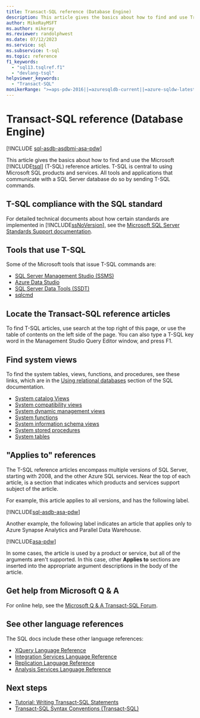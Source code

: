 ```yaml
---
title: Transact-SQL reference (Database Engine)
description: This article gives the basics about how to find and use Transact-SQL (T-SQL) reference articles.
author: MikeRayMSFT
ms.author: mikeray
ms.reviewer: randolphwest
ms.date: 07/12/2023
ms.service: sql
ms.subservice: t-sql
ms.topic: reference
f1_keywords:
  - "sql13.tsqlref.f1"
  - "devlang-tsql"
helpviewer_keywords:
  - "Transact-SQL"
monikerRange: ">=aps-pdw-2016||=azuresqldb-current||=azure-sqldw-latest||>=sql-server-2016||>=sql-server-linux-2017||=azuresqldb-mi-current||=fabric"
---
```


# Transact-SQL reference (Database Engine)

[!INCLUDE [sql-asdb-asdbmi-asa-pdw](../includes/applies-to-version/sql-asdb-asdbmi-asa-pdw-fabricse-fabricdw.md)]

This article gives the basics about how to find and use the Microsoft [!INCLUDE[tsql](../includes/tsql-md.md)] (T-SQL) reference articles. T-SQL is central to using Microsoft SQL products and services. All tools and applications that communicate with a SQL Server database do so by sending T-SQL commands.

## T-SQL compliance with the SQL standard

For detailed technical documents about how certain standards are implemented in [!INCLUDE[ssNoVersion](../includes/ssnoversion-md.md)], see the [Microsoft SQL Server Standards Support documentation](/openspecs/sql_standards/ms-sqlstandlp/89fb00b1-4b9e-4296-92ce-a2b3f7ca01d2).

## Tools that use T-SQL

Some of the Microsoft tools that issue T-SQL commands are:

- [SQL Server Management Studio (SSMS)](../ssms/download-sql-server-management-studio-ssms.md)
- [Azure Data Studio](../azure-data-studio/download-azure-data-studio.md)
- [SQL Server Data Tools (SSDT)](../ssdt/download-sql-server-data-tools-ssdt.md)
- [sqlcmd](../tools/sqlcmd/sqlcmd-utility.md)

## Locate the Transact-SQL reference articles

To find T-SQL articles, use search at the top right of this page, or use the table of contents on the left side of the page. You can also type a T-SQL key word in the Management Studio Query Editor window, and press F1.

## Find system views

To find the system tables, views, functions, and procedures, see these links, which are in the [Using relational databases](../relational-databases/databases/databases.md) section of the SQL documentation.

- [System catalog Views](../relational-databases/system-catalog-views/catalog-views-transact-sql.md)
- [System compatibility views](../relational-databases/system-compatibility-views/system-compatibility-views-transact-sql.md)
- [System dynamic management views](../relational-databases/system-dynamic-management-views/system-dynamic-management-views.md)
- [System functions](../relational-databases/system-functions/system-functions-category-transact-sql.md)
- [System information schema views](../relational-databases/system-information-schema-views/system-information-schema-views-transact-sql.md)
- [System stored procedures](../relational-databases/system-stored-procedures/system-stored-procedures-transact-sql.md)
- [System tables](../relational-databases/system-tables/system-tables-transact-sql.md)

## "Applies to" references

The T-SQL reference articles encompass multiple versions of SQL Server, starting with 2008, and the other Azure SQL services. Near the top of each article, is a section that indicates which products and services support subject of the article.

For example, this article applies to all versions, and has the following label.

[!INCLUDE[sql-asdb-asa-pdw](../includes/applies-to-version/sql-asdb-asdbmi-asa-pdw.md)]

Another example, the following label indicates an article that applies only to Azure Synapse Analytics and Parallel Data Warehouse.

[!INCLUDE[asa-pdw](../includes/applies-to-version/asa-pdw.md)]

In some cases, the article is used by a product or service, but all of the arguments aren't supported. In this case, other **Applies to** sections are inserted into the appropriate argument descriptions in the body of the article.

## Get help from Microsoft Q & A

For online help, see the [Microsoft Q & A Transact-SQL Forum](/answers/tags/191/sql-server).

## See other language references

The SQL docs include these other language references:

- [XQuery Language Reference](../xquery/xquery-language-reference-sql-server.md)
- [Integration Services Language Reference](../integration-services/integration-services-language-reference.md)
- [Replication Language Reference](../relational-databases/replication/replication-language-reference.md)
- [Analysis Services Language Reference](../mdx/multidimensional-expressions-mdx-reference.md)

## Next steps

- [Tutorial: Writing Transact-SQL Statements](../t-sql/tutorial-writing-transact-sql-statements.md)
- [Transact-SQL Syntax Conventions (Transact-SQL)](../t-sql/language-elements/transact-sql-syntax-conventions-transact-sql.md)